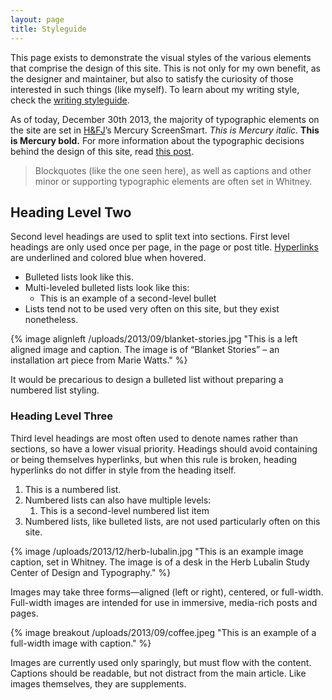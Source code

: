 ```yaml
---
layout: page
title: Styleguide
---
```


This page exists to demonstrate the visual styles of the various elements that comprise the design of this site. This is not only for my own benefit, as the designer and maintainer, but also to satisfy the curiosity of those interested in such things (like myself). To learn about my writing style, check the [writing styleguide](/styleguide/writing).

As of today, December 30th 2013, the majority of typographic elements on the site are set in [H&FJ](class:caps)’s Mercury ScreenSmart. *This is Mercury italic.* **This is Mercury bold.** For more information about the typographic decisions behind the design of this site, read [this post](/2013/10/17/read-all-about-it/).

> Blockquotes (like the one seen here), as well as captions and other minor or supporting typographic elements are often set in Whitney.

## Heading Level Two
Second level headings are used to split text into sections. First level headings are only used once per page, in the page or post title. [Hyperlinks](/styleguide) are underlined and colored blue when hovered.

- Bulleted lists look like this.
- Multi-leveled bulleted lists look like this:
	- This is an example of a second-level bullet
- Lists tend not to be used very often on this site, but they exist nonetheless.

{% image alignleft /uploads/2013/09/blanket-stories.jpg "This is a left aligned image and caption. The image is of “Blanket Stories” – an installation art piece from Marie Watts." %}

It would be precarious to design a bulleted list without preparing a numbered list styling.

### Heading Level Three
Third level headings are most often used to denote names rather than sections, so have a lower visual priority. Headings should avoid containing or being themselves hyperlinks, but when this rule is broken, heading hyperlinks do not differ in style from the heading itself.

1. This is a numbered list.
2. Numbered lists can also have multiple levels:
	1. This is a second-level numbered list item
3. Numbered lists, like bulleted lists, are not used particularly often on this site.

{% image /uploads/2013/12/herb-lubalin.jpg "This is an example image caption, set in Whitney. The image is of a desk in the Herb Lubalin Study Center of Design and Typography." %}

Images may take three forms—aligned (left or right), centered, or full-width. Full-width images are intended for use in immersive, media-rich posts and pages.

{% image breakout /uploads/2013/09/coffee.jpeg "This is an example of a full-width image with caption." %}

Images are currently used only sparingly, but must flow with the content. Captions should be readable, but not distract from the main article. Like images themselves, they are supplements.